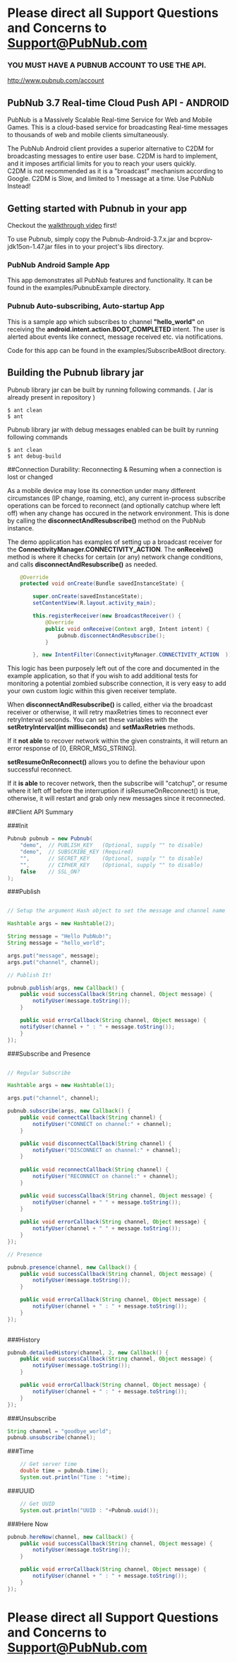 # Please direct all Support Questions and Concerns to Support@PubNub.com

### YOU MUST HAVE A PUBNUB ACCOUNT TO USE THE API.

http://www.pubnub.com/account

## PubNub 3.7 Real-time Cloud Push API - ANDROID

PubNub is a Massively Scalable Real-time Service for Web and Mobile Games.
This is a cloud-based service for broadcasting Real-time messages
to thousands of web and mobile clients simultaneously.

The PubNub Android client provides a superior alternative to C2DM for broadcasting messages to entire user base.
C2DM is hard to implement, and it imposes artificial limits for you to reach your users quickly.  
C2DM is not recommended as it is a "broadcast" mechanism according to Google.  C2DM is Slow, and limited to 1 message at a time.
Use PubNub Instead!

## Getting started with Pubnub in your app

Checkout the [walkthrough video](https://vimeo.com/71554109) first!

To use Pubnub, simply copy the Pubnub-Android-3.7.x.jar and bcprov-jdk15on-1.47.jar files in to your project's libs directory.

### PubNub Android Sample App

This app demonstrates all PubNub features and functionality.  It can be found in the examples/PubnubExample directory.

### Pubnub Auto-subscribing, Auto-startup App

This is a sample app which subscribes to channel **"hello_world"** on receiving the **android.intent.action.BOOT_COMPLETED** intent.
The user is alerted about events like connect, message received etc. via notifications.

Code for this app can be found in the examples/SubscribeAtBoot directory.

## Building the Pubnub library jar

Pubnub library jar can be built by running following commands. ( Jar is already present in repository )
```
$ ant clean
$ ant
```

Pubnub library jar with debug messages enabled can be built by running following commands
```
$ ant clean
$ ant debug-build
```

##Connection Durability: Reconnecting & Resuming when a connection is lost or changed

As a mobile device may lose its connection under many different circumstances (IP change, roaming, etc), any current in-process subscribe operations can be forced
to reconnect (and optionally catchup where left off) when any change has occured in the network environment. This is done by calling the
**disconnectAndResubscribe()** method on the PubNub instance.

The demo application has examples of setting up a broadcast receiver for the **ConnectivityManager.CONNECTIVITY_ACTION**.
The **onReceive()** method is where it checks for certain (or any) network change conditions, and 
calls **disconnectAndResubscribe()** as needed.

```java
	@Override
	protected void onCreate(Bundle savedInstanceState) {

		super.onCreate(savedInstanceState);
		setContentView(R.layout.activity_main);

		this.registerReceiver(new BroadcastReceiver() {
			@Override
			public void onReceive(Context arg0, Intent intent) {
				pubnub.disconnectAndResubscribe();
			} 

		}, new IntentFilter(ConnectivityManager.CONNECTIVITY_ACTION  ));		
```

This logic has been purposely left out of the core and documented in the example application, so that if you wish to 
add additional tests for monitoring a potential zombied subscribe connection, it is very easy to add your own custom logic within this
given receiver template.

When **disconnectAndResubscribe()** is called, either via the broadcast receiver or otherwise, it will retry maxRetries times
to reconnect ever retryInterval seconds.  You can set these variables with the **setRetryInterval(int milliseconds)** and **setMaxRetries** methods.

If it **not able** to recover network within the given constraints, it will return an error response of [0, ERROR_MSG_STRING].

**setResumeOnReconnect()** allows you to define the behaviour upon successful reconnect.

If it **is able** to recover network, then the subscribe will "catchup", or resume where it left off before the interruption
if isResumeOnReconnect() is true, otherwise, it will restart and grab only new messages since it reconnected. 


##Client API Summary

###Init
```java
Pubnub pubnub = new Pubnub(
    "demo",  // PUBLISH_KEY   (Optional, supply "" to disable)
    "demo",  // SUBSCRIBE_KEY (Required)
    "",      // SECRET_KEY    (Optional, supply "" to disable)
    "",      // CIPHER_KEY    (Optional, supply "" to disable)
    false    // SSL_ON?
);
```

###Publish
```java

// Setup the argument Hash object to set the message and channel name

Hashtable args = new Hashtable(2);

String message = "Hello PubNub!";
String message = "hello_world";

args.put("message", message);
args.put("channel", channel); 

// Publish It!

pubnub.publish(args, new Callback() {
    public void successCallback(String channel, Object message) {
        notifyUser(message.toString());
    }

    public void errorCallback(String channel, Object message) {
    notifyUser(channel + " : " + message.toString());
    }
});

```

###Subscribe and Presence
```java

// Regular Subscribe

Hashtable args = new Hashtable(1);

args.put("channel", channel);

pubnub.subscribe(args, new Callback() {
    public void connectCallback(String channel) {
        notifyUser("CONNECT on channel:" + channel);
    }

    public void disconnectCallback(String channel) {
        notifyUser("DISCONNECT on channel:" + channel);
    }
    
    public void reconnectCallback(String channel) {
        notifyUser("RECONNECT on channel:" + channel);
    }

    public void successCallback(String channel, Object message) {
        notifyUser(channel + " " + message.toString());
    }
    
    public void errorCallback(String channel, Object message) {
        notifyUser(channel + " " + message.toString());
    }
});

// Presence

pubnub.presence(channel, new Callback() {
    public void successCallback(String channel, Object message) {
        notifyUser(message.toString());
    }

    public void errorCallback(String channel, Object message) {
        notifyUser(channel + " : " + message.toString());
    }
});
                    
```

###History
```java
pubnub.detailedHistory(channel, 2, new Callback() {
    public void successCallback(String channel, Object message) {
        notifyUser(message.toString());
    }

    public void errorCallback(String channel, Object message) {
        notifyUser(channel + " : " + message.toString());
    }
});
```

###Unsubscribe
```java
String channel = "goodbye_world";
pubnub.unsubscribe(channel);
```

###Time
```java
    // Get server time
    double time = pubnub.time();
    System.out.println("Time : "+time);
```

###UUID
```java
    // Get UUID
    System.out.println("UUID : "+Pubnub.uuid());
```

###Here Now

```java
pubnub.hereNow(channel, new Callback() {
    public void successCallback(String channel, Object message) {
        notifyUser(message.toString());
    }

    public void errorCallback(String channel, Object message) {
        notifyUser(channel + " : " + message.toString());
    }
});
```

# Please direct all Support Questions and Concerns to Support@PubNub.com

